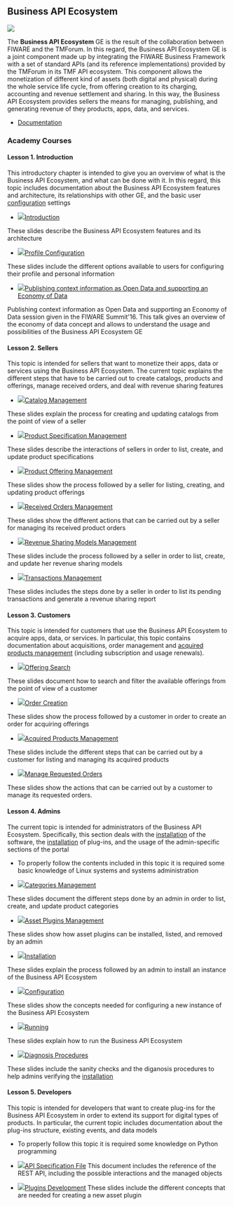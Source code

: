 <h2>Business API Ecosystem</h2>

[![](https://nexus.lab.fiware.org/repository/raw/public/badges/chapters/data-monetization.svg)](https://www.fiware.org/developers/catalogue/)

The **Business API Ecosystem** GE is the result of the collaboration between FIWARE and the TMForum. In this regard, the Business API Ecosystem GE is a joint component made up by integrating the FIWARE Business Framework with a set of standard APIs (and its reference implementations) provided by the TMForum in its TMF API ecosystem.
This component allows the monetization of different kind of assets (both digital and physical) during the whole service life cycle, from offering creation to its charging, accounting and revenue settlement and sharing. In this way, the Business API Ecosystem provides sellers the means for managing, publishing, and generating revenue of they products, apps, data, and services.

-   [Documentation](https://business-api-ecosystem.rtfd.io/)


<h3>Academy Courses</h3>


<h4>Lesson 1. Introduction</h4>

This introductory chapter is intended to give you an overview of what is the Business API Ecosystem, and what can be done with it. In this regard, this topic includes documentation about the Business API Ecosystem features and architecture, its relationships with other GE, and the basic user <a title="Configuration" href="https://edu.fiware.org/mod/url/view.php?id=989">configuration</a> settings


* <a href="https://edu.fiware.org/mod/url/view.php?id=993"><img src="https://fiware.github.io/academy/img/doc.svg" alt=" " />Introduction</a>

These slides describe the Business API Ecosystem features and its architecture

* <a href="https://edu.fiware.org/mod/url/view.php?id=973"><img src="https://fiware.github.io/academy/img/doc.svg" alt=" " />Profile Configuration</a>

These slides include the different options available to users for configuring their profile and personal information

* <a href="https://edu.fiware.org/mod/url/view.php?id=1036"><img src="https://fiware.github.io/academy/img/doc.svg" alt=" " />Publishing context information as Open Data and supporting an Economy of Data</a>

Publishing context information as Open Data and supporting an Economy of Data session given in the FIWARE Summit'16. This talk gives an overview of the economy of data concept and allows to understand the usage and possibilities of the Business API Ecosystem GE

<h4>Lesson 2. Sellers</h4>

This topic is intended for sellers that want to monetize their apps, data or services using the Business API Ecosystem. The current topic explains the different steps that have to be carried out to create catalogs, products and offerings, manage received orders, and deal with revenue sharing features



* <a href="https://edu.fiware.org/mod/url/view.php?id=956"><img src="https://fiware.github.io/academy/img/doc.svg" alt=" " />Catalog Management</a>

These slides explain the process for creating and updating catalogs from the point of view of a seller

* <a href="https://edu.fiware.org/mod/url/view.php?id=960"><img src="https://fiware.github.io/academy/img/doc.svg" alt=" " />Product Specification Management</a>

These slides describe the interactions of sellers in order to list, create, and update product specifications

* <a href="https://edu.fiware.org/mod/url/view.php?id=961"><img src="https://fiware.github.io/academy/img/doc.svg" alt=" " />Product Offering Management</a>

These slides show the process followed by a seller for listing, creating, and updating product offerings

* <a href="https://edu.fiware.org/mod/url/view.php?id=963"><img src="https://fiware.github.io/academy/img/doc.svg" alt=" " />Received Orders Management</a>

These slides show the different actions that can be carried out by a seller for managing its received product orders

* <a href="https://edu.fiware.org/mod/url/view.php?id=964"><img src="https://fiware.github.io/academy/img/doc.svg" alt=" " />Revenue Sharing Models Management</a>

These slides include the process followed by a seller in order to list, create, and update her revenue sharing models

* <a href="https://edu.fiware.org/mod/url/view.php?id=965"><img src="https://fiware.github.io/academy/img/doc.svg" alt=" " />Transactions Management</a>

These slides includes the steps done by a seller in order to list its pending transactions and generate a revenue sharing report

<h4>Lesson 3. Customers</h4>


This topic is intended for customers that use the Business API Ecosystem to acquire apps, data, or services. In particular, this topic contains documentation about acquisitions, order management and <a title="Acquired Products Management" href="https://edu.fiware.org/mod/url/view.php?id=970">acquired products management</a> (including subscription and usage renewals).


* <a href="https://edu.fiware.org/mod/url/view.php?id=968"><img src="https://fiware.github.io/academy/img/doc.svg" alt=" " />Offering Search</a>

These slides document how to search and filter the available offerings from the point of view of a customer

* <a href="https://edu.fiware.org/mod/url/view.php?id=969"><img src="https://fiware.github.io/academy/img/doc.svg" alt=" " />Order Creation</a>

These slides show the process followed by a customer in order to create an order for acquiring offerings

* <a href="https://edu.fiware.org/mod/url/view.php?id=970"><img src="https://fiware.github.io/academy/img/doc.svg" alt=" " />Acquired Products Management</a>

These slides include the different steps that can be carried out by a customer for listing and managing its acquired products

* <a href="https://edu.fiware.org/mod/url/view.php?id=972"><img src="https://fiware.github.io/academy/img/doc.svg" alt=" " />Manage Requested Orders</a>

These slides show the actions that can be carried out by a customer to manage its requested orders.


<h4>Lesson 4. Admins</h4>


The current topic is intended for administrators of the Business API Ecosystem. Specifically, this section deals with the <a title="Installation" href="https://edu.fiware.org/mod/url/view.php?id=988">installation</a> of the software, the <a title="Installation" href="https://edu.fiware.org/mod/url/view.php?id=988">installation</a> of plug-ins, and the usage of the admin-specific sections of the portal

* To properly follow the contents included in this topic it is required some basic knowledge of Linux systems and systems administration

* <a href="https://edu.fiware.org/mod/url/view.php?id=974"><img src="https://fiware.github.io/academy/img/doc.svg" alt=" " />Categories Management</a>

These slides document the different steps done by an admin in order to list, create, and update product categories

* <a href="https://edu.fiware.org/mod/url/view.php?id=992"><img src="https://fiware.github.io/academy/img/doc.svg" alt=" " />Asset Plugins Management</a>

These slides show how asset plugins can be installed, listed, and removed by an admin

* <a href="https://edu.fiware.org/mod/url/view.php?id=988"><img src="https://fiware.github.io/academy/img/doc.svg" alt=" " />Installation</a>

These slides explain the process followed by an admin to install an instance of the Business API Ecosystem

* <a href="https://edu.fiware.org/mod/url/view.php?id=989"><img src="https://fiware.github.io/academy/img/doc.svg" alt=" " />Configuration</a>

These slides show the concepts needed for configuring a new instance of the Business API Ecosystem

* <a href="https://edu.fiware.org/mod/url/view.php?id=991"><img src="https://fiware.github.io/academy/img/doc.svg" alt=" " />Running</a>

These slides explain how to run the Business API Ecosystem

* <a href="https://edu.fiware.org/mod/url/view.php?id=990"><img src="https://fiware.github.io/academy/img/doc.svg" alt=" " />Diagnosis Procedures</a>

These slides include the sanity checks and the diganosis procedures to help admins verifying the <a title="Installation" href="https://edu.fiware.org/mod/url/view.php?id=988">installation</a>

<h4>Lesson 5. Developers</h4>

This topic is intended for developers that want to create plug-ins for the Business API Ecosystem in order to extend its support for digital types of products. In particular, the current topic includes documentation about the plug-ins structure, existing events, and data models

* To properly follow this topic it is required some knowledge on Python programming



* <a href="https://fiware.github.io/academy/biz-ecosystem/API-Specification.pdf"><img src="https://fiware.github.io/academy/img/pdf.png" alt=" " />API Specification File</a>
This document includes the reference of the REST API, including the possible interactions and the managed objects

* <a href="https://edu.fiware.org/mod/url/view.php?id=987"><img src="https://fiware.github.io/academy/img/doc.svg" alt=" " />Plugins Development</a>
These slides include the different concepts that are needed for creating a new asset plugin




